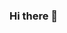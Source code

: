 ### Hi there 👋

<!--
**ermalwebdev/ermalwebdev** is a ✨ _special_ ✨ repository because its `README.md` (this file) appears on your GitHub profile.

Here are some ideas to get you started:

- 🔭 I’m currently working on ...
Currently Working with a Crypto Chart Website for my portfolio.
- 🌱 I’m currently learning ...
JavaScript, TailWind
- 💬 Ask me about ...
Anything you're interesting in.
- 📫 How to reach me:
Email: ermalwebdev@gmail.com, https://ermalshala.netlify.app/, WhatsApp: +383 49 233 556.
